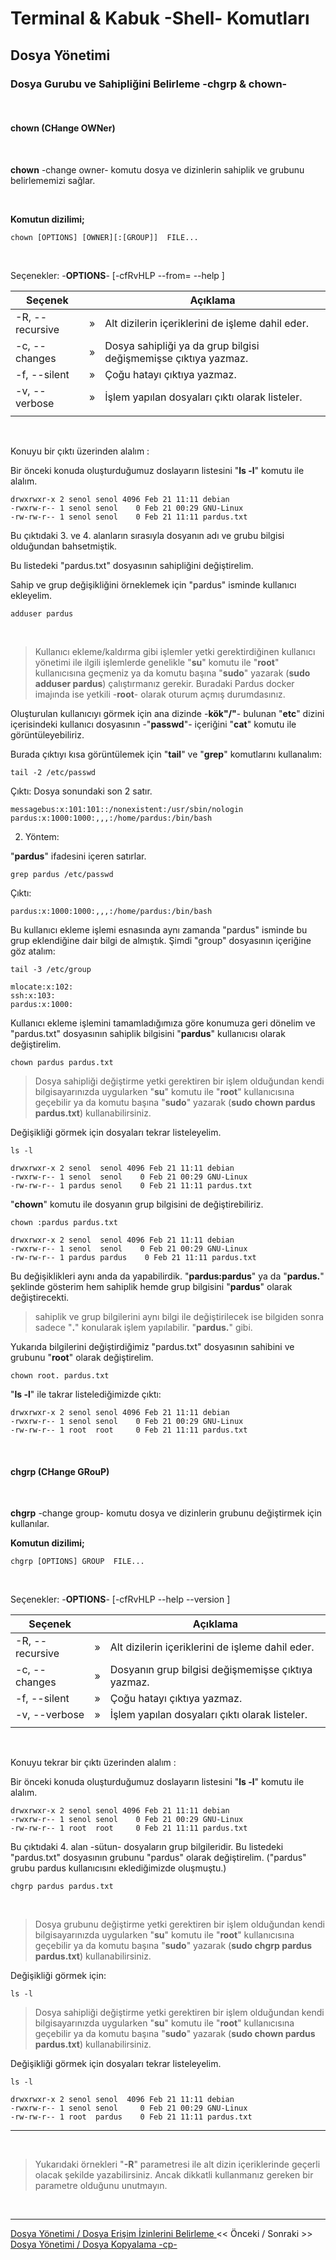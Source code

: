 # **Terminal & Kabuk -Shell- Komutları**

## Dosya Yönetimi

### **Dosya Gurubu ve Sahipliğini Belirleme -chgrp & chown-** 

</br>

#### **chown (CHange OWNer)**

</br>

**chown** -change owner- komutu dosya ve dizinlerin sahiplik ve grubunu belirlememizi sağlar. 

</br>

**Komutun dizilimi;**

``` {echo}
chown [OPTIONS] [OWNER][:[GROUP]]  FILE...
```

<br>

Seçenekler: -**OPTIONS**- [-cfRvHLP --from= --help ] 

| Seçenek | | Açıklama |
|--|:--:|--|
| -R, --recursive | » | Alt dizilerin içeriklerini de işleme dahil eder. |
| -c, --changes | » | Dosya sahipliği ya da grup bilgisi değişmemişse çıktıya yazmaz. |
| -f, --silent | » | Çoğu hatayı çıktıya yazmaz. |
| -v, --verbose | » | İşlem yapılan dosyaları çıktı olarak listeler. |
||

</br>

Konuyu bir çıktı üzerinden alalım :

Bir önceki konuda oluşturduğumuz doslayarın listesini "**ls -l**" komutu ile alalım.


``` {echo}
drwxrwxr-x 2 senol senol 4096 Feb 21 11:11 debian
-rwxrw-r-- 1 senol senol    0 Feb 21 00:29 GNU-Linux
-rw-rw-r-- 1 senol senol    0 Feb 21 11:11 pardus.txt
```

Bu çıktıdaki 3. ve 4. alanların sırasıyla dosyanın adı ve grubu bilgisi olduğundan bahsetmiştik.

Bu listedeki "pardus.txt" dosyasının sahipliğini değiştirelim. 

Sahip ve grup değişikliğini örneklemek için "pardus" isminde kullanıcı ekleyelim. 

``` {.sh}
adduser pardus
```
</br>

>Kullanıcı ekleme/kaldırma gibi işlemler yetki gerektirdiğinen kullanıcı yönetimi ile  ilgili işlemlerde genelikle "**su**" komutu ile "**root**" kullanıcısına geçmeniz ya da komutu başına "**sudo**" yazarak (**sudo adduser pardus**) çalıştırmanız gerekir. Buradaki Pardus docker imajında ise yetkili -**root**- olarak oturum açmış durumdasınız.

Oluşturulan kullanıcıyı görmek için ana dizinde -**kök"/"**- bulunan "**etc**" dizini içerisindeki kullanıcı dosyasının -"**passwd**"- içeriğini "**cat**" komutu ile görüntüleyebiliriz.

Burada çıktıyı kısa görüntülemek için "**tail**" ve "**grep**" komutlarını kullanalım: 


``` {.sh}
tail -2 /etc/passwd
```

Çıktı: Dosya sonundaki son 2 satır. 

``` {echo}
messagebus:x:101:101::/nonexistent:/usr/sbin/nologin
pardus:x:1000:1000:,,,:/home/pardus:/bin/bash
```
2. Yöntem:

"**pardus**" ifadesini içeren satırlar. 

``` {.sh}
grep pardus /etc/passwd
```

Çıktı: 

``` {echo}
pardus:x:1000:1000:,,,:/home/pardus:/bin/bash
``` 

Bu kullanıcı ekleme işlemi esnasında aynı zamanda "pardus" isminde bu grup eklendiğine dair bilgi de almıştık. Şimdi "group" dosyasının içeriğine göz atalım:

``` {.sh}
tail -3 /etc/group
```

``` {echo}
mlocate:x:102:
ssh:x:103:
pardus:x:1000:
```

Kullanıcı ekleme işlemini tamamladığımıza göre konumuza geri dönelim ve "pardus.txt" dosyasının sahiplik bilgisini "**pardus**" kullanıcısı olarak değiştirelim.

``` {.sh}
chown pardus pardus.txt
``` 

>Dosya sahipliği değiştirme  yetki gerektiren bir işlem olduğundan kendi bilgisayarınızda uygularken "**su**" komutu ile "**root**" kullanıcısına geçebilir ya da komutu başına "**sudo**" yazarak (**sudo chown pardus pardus.txt**) kullanabilirsiniz.

Değişikliği görmek için dosyaları tekrar listeleyelim.

``` {.sh}
ls -l
``` 



``` {echo}
drwxrwxr-x 2 senol  senol 4096 Feb 21 11:11 debian
-rwxrw-r-- 1 senol  senol    0 Feb 21 00:29 GNU-Linux
-rw-rw-r-- 1 pardus senol    0 Feb 21 11:11 pardus.txt
```

"**chown**" komutu ile dosyanın grup bilgisini de değiştirebiliriz.

``` {.sh}
chown :pardus pardus.txt
``` 

``` {echo}
drwxrwxr-x 2 senol  senol 4096 Feb 21 11:11 debian
-rwxrw-r-- 1 senol  senol    0 Feb 21 00:29 GNU-Linux
-rw-rw-r-- 1 pardus pardus    0 Feb 21 11:11 pardus.txt
```

Bu değişiklikleri aynı anda da yapabilirdik. "**pardus:pardus**" ya da "**pardus.**" şeklinde gösterim hem sahiplik hemde grup bilgisini "**pardus**" olarak değiştirecekti.

>sahiplik ve grup bilgilerini aynı bilgi ile değiştirilecek ise  bilgiden sonra sadece "**.**" konularak işlem yapılabilir. "**pardus.**" gibi.

Yukarıda bilgilerini değiştirdiğimiz "pardus.txt" dosyasının sahibini ve grubunu "**root**" olarak değiştirelim.

``` {.sh}
chown root. pardus.txt
``` 

"**ls -l**" ile takrar listelediğimizde çıktı:

``` {echo}
drwxrwxr-x 2 senol senol 4096 Feb 21 11:11 debian
-rwxrw-r-- 1 senol senol    0 Feb 21 00:29 GNU-Linux
-rw-rw-r-- 1 root  root     0 Feb 21 11:11 pardus.txt
```
</br>

#### **chgrp (CHange GRouP)**
</br>

**chgrp** -change group- komutu dosya ve dizinlerin grubunu değiştirmek için kullanılar. 


**Komutun dizilimi;**

``` {echo}
chgrp [OPTIONS] GROUP  FILE...
```

<br>

Seçenekler: -**OPTIONS**- [-cfRvHLP --help --version ] 

| Seçenek | | Açıklama |
|--|:--:|--|
| -R, --recursive | » | Alt dizilerin içeriklerini de işleme dahil eder. |
| -c, --changes | » | Dosyanın grup bilgisi değişmemişse çıktıya yazmaz. |
| -f, --silent | » | Çoğu hatayı çıktıya yazmaz. |
| -v, --verbose | » | İşlem yapılan dosyaları çıktı olarak listeler. |
||

</br>



Konuyu tekrar bir çıktı üzerinden alalım :

Bir önceki konuda oluşturduğumuz doslayarın listesini "**ls -l**" komutu ile alalım.

``` {echo}
drwxrwxr-x 2 senol senol 4096 Feb 21 11:11 debian
-rwxrw-r-- 1 senol senol    0 Feb 21 00:29 GNU-Linux
-rw-rw-r-- 1 root  root     0 Feb 21 11:11 pardus.txt
```

Bu çıktıdaki 4. alan -sütun- dosyaların grup bilgileridir. Bu listedeki "pardus.txt" dosyasının grubunu "pardus" olarak  değiştirelim. ("pardus" grubu pardus kullanıcısını eklediğimizde oluşmuştu.)

``` {.sh}
chgrp pardus pardus.txt
```
</br>

>Dosya grubunu değiştirme  yetki gerektiren bir işlem olduğundan kendi bilgisayarınızda uygularken "**su**" komutu ile "**root**" kullanıcısına geçebilir ya da komutu başına "**sudo**" yazarak (**sudo chgrp pardus pardus.txt**) kullanabilirsiniz.

Değişikliği görmek için:

``` {.sh}
ls -l
``` 

>Dosya sahipliği değiştirme  yetki gerektiren bir işlem olduğundan kendi bilgisayarınızda uygularken "**su**" komutu ile "**root**" kullanıcısına geçebilir ya da komutu başına "**sudo**" yazarak (**sudo chown pardus pardus.txt**) kullanabilirsiniz.

Değişikliği görmek için dosyaları tekrar listeleyelim.

``` {.sh}
ls -l
```

``` {echo}
drwxrwxr-x 2 senol senol  4096 Feb 21 11:11 debian
-rwxrw-r-- 1 senol senol     0 Feb 21 00:29 GNU-Linux
-rw-rw-r-- 1 root  pardus    0 Feb 21 11:11 pardus.txt
```
---
</br>

>Yukarıdaki örnekleri "**-R**" parametresi ile alt dizin içeriklerinde geçerli olacak şekilde yazabilirsiniz. Ancak dikkatli kullanmanız gereken bir parametre olduğunu unutmayın.

</br>

----
 [ Dosya Yönetimi / Dosya Erişim İzinlerini Belirleme ](./tr_dosya-erisim-izinleri-chmod-.md) << Önceki / Sonraki >> [Dosya Yönetimi / Dosya Kopyalama -cp-](./tr_dosya-kopyalama-cp-.md)